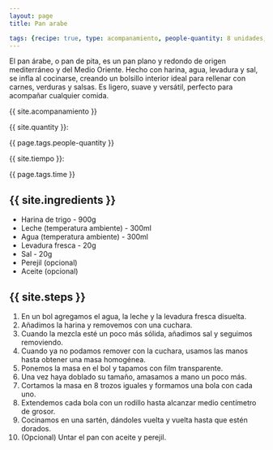 ```yaml
---
layout: page
title: Pan arabe

tags: {recipe: true, type: acompanamiento, people-quantity: 8 unidades, time: 30 min. + reposo}
---
```


<p class="recipe-description">El pan árabe, o pan de pita, es un pan plano y redondo de origen mediterráneo y del Medio Oriente. Hecho con harina, agua, levadura y sal, se infla al cocinarse, creando un bolsillo interior ideal para rellenar con carnes, verduras y salsas. Es ligero, suave y versátil, perfecto para acompañar cualquier comida.</p>

<div class="recipe-information">
  <div><p class="{{ page.tags.type }}">{{ site.acompanamiento }}</p></div>
  <div><p>{{ site.quantity }}:</p> {{ page.tags.people-quantity }}</div>
  <div><p>{{ site.tiempo }}:</p> {{ page.tags.time }}</div>
</div>

## {{ site.ingredients }}

  *   Harina de trigo - 900g
  *   Leche (temperatura ambiente) - 300ml
  *   Agua (temperatura ambiente) - 300ml
  *   Levadura fresca - 20g
  *   Sal - 20g
  *   Perejil (opcional)
  *   Aceite (opcional)

## {{ site.steps }}

1. En un bol agregamos el agua, la leche y la levadura fresca disuelta.
2. Añadimos la harina y removemos con una cuchara.
3. Cuando la mezcla esté un poco más sólida, añadimos sal y seguimos removiendo.
4. Cuando ya no podamos remover con la cuchara, usamos las manos hasta obtener una masa homogénea.
5. Ponemos la masa en el bol y tapamos con film transparente.
6. Una vez haya doblado su tamaño, amasamos a mano un poco más.
7. Cortamos la masa en 8 trozos iguales y formamos una bola con cada uno.
8. Extendemos cada bola con un rodillo hasta alcanzar medio centímetro de grosor.
9. Cocinamos en una sartén, dándoles vuelta y vuelta hasta que estén dorados.
10. (Opcional) Untar el pan con aceite y perejil.